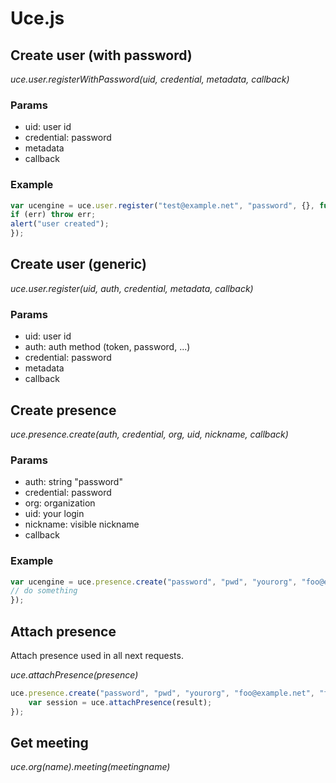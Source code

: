 # Uce.js

## Create user (with password)

*uce.user.registerWithPassword(uid, credential, metadata, callback)*

### Params

* uid: user id
* credential: password
* metadata
* callback

### Example

```javascript
var ucengine = uce.user.register("test@example.net", "password", {}, function(err, result) {
if (err) throw err;
alert("user created");
});
```

## Create user (generic)

*uce.user.register(uid, auth, credential, metadata, callback)*

### Params

* uid: user id
* auth: auth method (token, password, ...)
* credential: password
* metadata
* callback

## Create presence

*uce.presence.create(auth, credential, org, uid, nickname, callback)*

### Params

* auth: string "password"
* credential: password
* org: organization
* uid: your login
* nickname: visible nickname
* callback

### Example

```javascript
var ucengine = uce.presence.create("password", "pwd", "yourorg", "foo@example.net", "foo bar", function(err, result) {
// do something
});
```

## Attach presence

Attach presence used in all next requests.

*uce.attachPresence(presence)*

```javascript
uce.presence.create("password", "pwd", "yourorg", "foo@example.net", "foo bar", function(err, result) {
    var session = uce.attachPresence(result);
});
```

## Get meeting

*uce.org(name).meeting(meetingname)*
